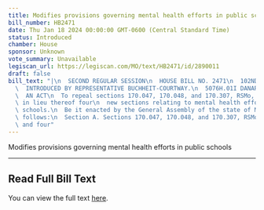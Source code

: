 ```yaml
---
title: Modifies provisions governing mental health efforts in public schools
bill_number: HB2471
date: Thu Jan 18 2024 00:00:00 GMT-0600 (Central Standard Time)
status: Introduced
chamber: House
sponsor: Unknown
vote_summary: Unavailable
legiscan_url: https://legiscan.com/MO/text/HB2471/id/2890011
draft: false
bill_text: "|\n  SECOND REGULAR SESSION\n  HOUSE BILL NO. 2471\n  102ND GENERAL ASSEMBLY\n\
  \  INTRODUCED BY REPRESENTATIVE BUCHHEIT-COURTWAY.\n  5076H.01I DANARADEMANMILLER,ChiefClerk\n\
  \  AN ACT\n  To repeal sections 170.047, 170.048, and 170.307, RSMo, and to enact\
  \ in lieu thereof four\n  new sections relating to mental health efforts in public\
  \ schools.\n  Be it enacted by the General Assembly of the state of Missouri, as\
  \ follows:\n  Section A. Sections 170.047, 170.048, and 170.307, RSMo, are repealed\
  \ and four"
---
```

Modifies provisions governing mental health efforts in public schools

---

## Read Full Bill Text

You can view the full text [here](https://legiscan.com/MO/text/HB2471/id/2890011).
